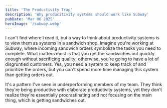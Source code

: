 ```yaml
---
title: 'The Productivity Trap'
description: 'Why producitivity systems should work like Subway'
pubDate: 'Mar 06 2025'
heroImage: '/subway.webp'
---
```


I can't find where I read it, but a way to think about productivity systems is to view them as systems in a sandwich shop. Imagine you're working at Subway, where incoming sandwich orders symbolize the tasks you need to complete. What matters most is that you get the sandwiches out quickly enough without sacrificing quality; otherwise, you're going to have a lot of disgruntled customers. Yes, you need a system to keep track of and prioritize the orders, but you can't spend more time managing this system than getting orders out.

It's a pattern I've seen in underperforming members of my team. They think they're being productive with elaborate productivity systems, yet they don't realize they're essentially procrastinating and not focusing on the main thing, which is getting sandwiches out.
